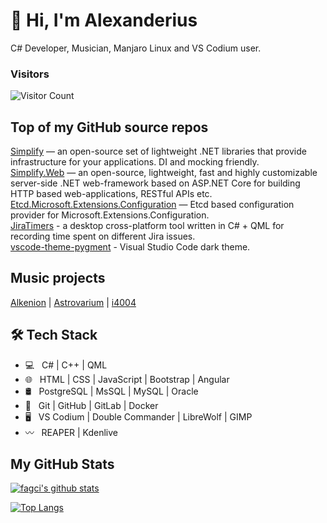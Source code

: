 <h1>👋 Hi, I'm Alexanderius</h1>

C# Developer, Musician, Manjaro Linux and VS Codium user.  

### Visitors
![Visitor Count](https://profile-counter.glitch.me/{i4004}/count.svg)

## Top of my GitHub source repos

[Simplify](https://github.com/SimplifyNet/Simplify) — an open-source set of lightweight .NET libraries that provide infrastructure for your applications. DI and mocking friendly.  
[Simplify.Web](https://github.com/SimplifyNet/Simplify.Web) — an open-source, lightweight, fast and highly customizable server-side .NET web-framework based on ASP.NET Core for building HTTP based web-applications, RESTful APIs etc.  
[Etcd.Microsoft.Extensions.Configuration](https://github.com/SimplifyNet/Etcd.Microsoft.Extensions.Configuration) — Etcd based configuration provider for Microsoft.Extensions.Configuration.  
[JiraTimers](https://github.com/i4004/JiraTimers) - a desktop cross-platform tool written in C# + QML for recording time spent on different Jira issues.  
[vscode-theme-pygment](https://github.com/i4004/vscode-theme-pygment) - Visual Studio Code dark theme.

## Music projects

[Alkenion](https://alkenion.com) | [Astrovarium](https://alkenion.com/astrovariumDiscography) | [i4004](https://alkenion.com/i4004Discography)

## 🛠 Tech Stack

- 💻 &nbsp;  C# | C++ | QML
- 🌐 &nbsp; HTML | CSS | JavaScript | Bootstrap | Angular
- 🛢 &nbsp; PostgreSQL | MsSQL | MySQL | Oracle
- 🔧 &nbsp; Git | GitHub | GitLab | Docker
- 🖥 &nbsp; VS Codium | Double Commander | LibreWolf | GIMP
- 〰️ &nbsp; REAPER | Kdenlive

## My GitHub Stats

[![fagci's github stats](https://github-readme-stats.vercel.app/api?username=i4004&show_icons=true&hide_title=true&theme=algolia)](https://github.com/anuraghazra/github-readme-stats)

[![Top Langs](https://github-readme-stats.vercel.app/api/top-langs/?username=i4004&layout=compact&hide_title=true&theme=algolia)](https://github.com/anuraghazra/github-readme-stats)
